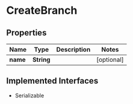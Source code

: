 

# CreateBranch


## Properties

Name | Type | Description | Notes
------------ | ------------- | ------------- | -------------
**name** | **String** |  |  [optional]


## Implemented Interfaces

* Serializable


